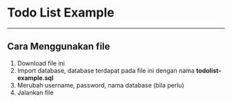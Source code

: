 # Todo List Example

----------
## Cara Menggunakan file
1. Download file ini
2. Import database, database terdapat pada file ini dengan nama **todolist-example.sql**
3. Merubah username, password, nama database (bila perlu)
4. Jalankan file